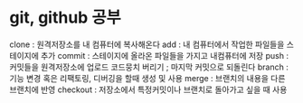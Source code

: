 # git, github 공부

clone : 원격저장소를 내 컴퓨터에 복사해온다
add : 내 컴퓨터에서 작업한 파일들을 스테이지에 추가
commit : 스테이지에 올라온 파일들을 가지고 내컴퓨터에 저장
push : 커밋들을 원격저장소에 업로드
코드뭉치 버리기 ; 마지막 커밋으로 되돌린다
branch : 기능 변경 혹은 리팩토링, 디버깅을 할때 생성 및 사용
merge : 브랜치의 내용을 다른 브랜치에 반영
checkout : 저장소에서 특정커밋이나 브랜치로 돌아가고 싶을 때 사용